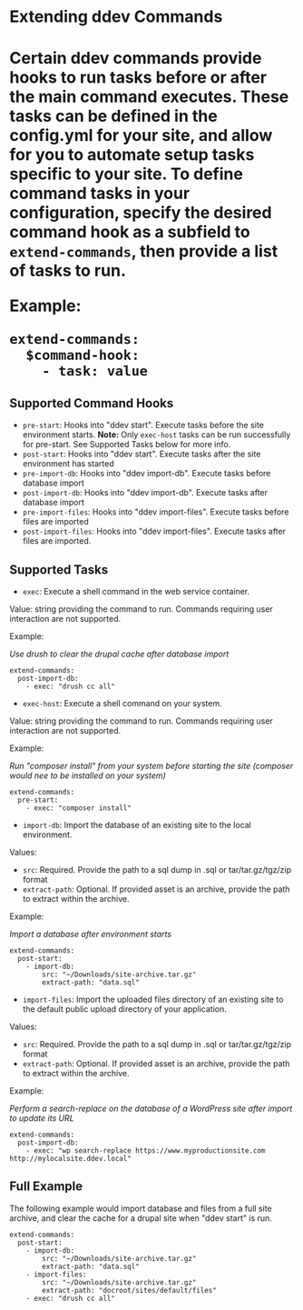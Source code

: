 <h1>Extending ddev Commands<h1>

Certain ddev commands provide hooks to run tasks before or after the main command executes. These tasks can be defined in the config.yml for your site, and allow for you to automate setup tasks specific to your site. To define command tasks in your configuration, specify the desired command hook as a subfield to `extend-commands`, then provide a list of tasks to run.

Example:

```
extend-commands:
  $command-hook:
    - task: value
```

## Supported Command Hooks

- `pre-start`: Hooks into "ddev start". Execute tasks before the site environment starts. **Note:** Only `exec-host` tasks can be run successfully for pre-start. See Supported Tasks below for more info.
- `post-start`: Hooks into "ddev start". Execute tasks after the site environment has started
- `pre-import-db`: Hooks into "ddev import-db". Execute tasks before database import
- `post-import-db`: Hooks into "ddev import-db". Execute tasks after database import
- `pre-import-files`: Hooks into "ddev import-files". Execute tasks before files are imported
- `post-import-files`: Hooks into "ddev import-files". Execute tasks after files are imported.

## Supported Tasks

- `exec`: Execute a shell command in the web service container.

Value: string providing the command to run. Commands requiring user interaction are not supported.

Example:

_Use drush to clear the drupal cache after database import_

```
extend-commands:
  post-import-db:
    - exec: "drush cc all"
```

- `exec-host`: Execute a shell command on your system.

Value: string providing the command to run. Commands requiring user interaction are not supported.

Example:

_Run "composer install" from your system before starting the site (composer would nee to be installed on your system)_

```
extend-commands:
  pre-start:
    - exec: "composer install"
```

- `import-db`: Import the database of an existing site to the local environment.

Values:
- `src`: Required. Provide the path to a sql dump in .sql or tar/tar.gz/tgz/zip format
- `extract-path`: Optional. If provided asset is an archive, provide the path to extract within the archive.

Example:

_Import a database after environment starts_

```
extend-commands:
  post-start:
    - import-db:
        src: "~/Downloads/site-archive.tar.gz"
        extract-path: "data.sql"
```

- `import-files`: Import the uploaded files directory of an existing site to the default public
upload directory of your application.

Values:
- `src`: Required. Provide the path to a sql dump in .sql or tar/tar.gz/tgz/zip format
- `extract-path`: Optional. If provided asset is an archive, provide the path to extract within the archive.

Example:

_Perform a search-replace on the database of a WordPress site after import to update its URL_

```
extend-commands:
  post-import-db:
    - exec: "wp search-replace https://www.myproductionsite.com http://mylocalsite.ddev.local"
```

## Full Example

The following example would import database and files from a full site archive, and clear the cache for a drupal site when "ddev start" is run.

```
extend-commands:
  post-start:
    - import-db:
        src: "~/Downloads/site-archive.tar.gz"
        extract-path: "data.sql"
    - import-files:
        src: "~/Downloads/site-archive.tar.gz"
        extract-path: "docroot/sites/default/files"
    - exec: "drush cc all"
```
